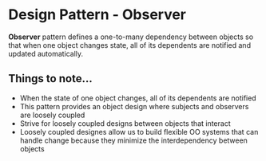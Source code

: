 # Design Pattern - Observer
**Observer** pattern defines a one-to-many dependency between objects so that when one object changes state, all of its dependents are notified and updated automatically.

## Things to note...
- When the state of one object changes, all of its dependents are notified
- This pattern provides an object design where subjects and observers are loosely coupled
- Strive for loosely coupled designs between objects that interact
- Loosely coupled designes allow us to build flexible OO systems that can handle change because they minimize the interdependency between objects